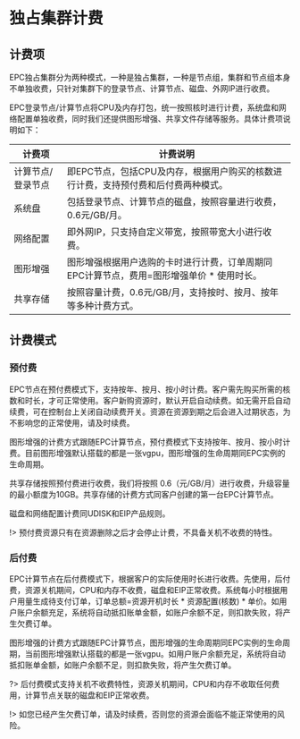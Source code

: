 # 独占集群计费

## 计费项
EPC独占集群分为两种模式，一种是独占集群，一种是节点组，集群和节点组本身不单独收费，只针对集群下的登录节点、计算节点、磁盘、外网IP进行收费。

EPC登录节点/计算节点将CPU及内存打包，统一按照核时进行计费，系统盘和网络配置单独收费，同时我们还提供图形增强、共享文件存储等服务。具体计费项说明如下：

| 计费项 | 计费说明 |
| --- | --- |
| 计算节点/登录节点 | 即EPC节点，包括CPU及内存，根据用户购买的核数进行计费，支持预付费和后付费两种模式。 |
| 系统盘 | 包括登录节点、计算节点的磁盘，按照容量进行收费，0.6元/GB/月。 |
| 网络配置 | 即外网IP，只支持自定义带宽，按照带宽大小进行收费。 |
| 图形增强 | 图形增强根据用户选购的卡时进行计费，订单周期同EPC计算节点，费用=图形增强单价 * 使用时长。 |
| 共享存储 | 按照容量计费，0.6元/GB/月，支持按时、按月、按年等多种计费方式。 |


## 计费模式

### 预付费

EPC节点在预付费模式下，支持按年、按月、按小时计费。客户需先购买所需的核数和时长，才可正常使用。客户新购资源时，默认开启自动续费。如无需开启自动续费，可在控制台上关闭自动续费开关。资源在资源到期之后会进入过期状态，为不影响您的正常使用，请及时续费。

图形增强的计费方式跟随EPC计算节点，预付费模式下支持按年、按月、按小时计费。目前图形增强默认搭载的都是一张vgpu，图形增强的生命周期同EPC实例的生命周期。

共享存储按照预付费进行收费，我们将按照 0.6（元/GB/月）进行收费，升级容量的最小额度为10GB。共享存储的计费方式同客户创建的第一台EPC计算节点。

磁盘和网络配置计费同UDISK和EIP产品规则。


!> 预付费资源只有在资源删除之后才会停止计费，不具备关机不收费的特性。

### 后付费
EPC计算节点在后付费模式下，根据客户的实际使用时长进行收费。先使用，后付费，资源关机期间，CPU和内存不收费，磁盘和EIP正常收费。系统每小时根据用户用量生成待支付订单，订单总额=资源开机时长 * 资源配置(核数) * 单价。如用户账户余额充足，系统将自动抵扣账单金额，如账户余额不足，则扣款失败，将产生欠费订单。

图形增强的计费方式跟随EPC计算节点，图形增强的生命周期同EPC实例的生命周期，当前图形增强默认搭载的都是一张vgpu。如用户账户余额充足，系统将自动抵扣账单金额，如账户余额不足，则扣款失败，将产生欠费订单。

?> 后付费模式支持关机不收费特性，资源关机期间，CPU和内存不收取任何费用，计算节点关联的磁盘和EIP正常收费。<br>

!> 如您已经产生欠费订单，请及时续费，否则您的资源会面临不能正常使用的风险。



